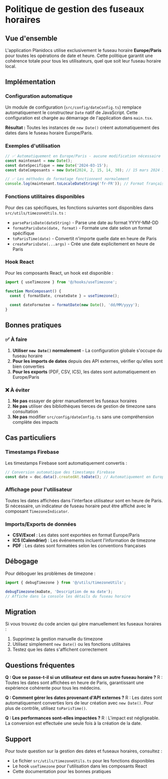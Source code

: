 # Politique de gestion des fuseaux horaires

## Vue d'ensemble

L'application Planidocs utilise exclusivement le fuseau horaire **Europe/Paris** pour toutes les opérations de date et heure. Cette politique garantit une cohérence totale pour tous les utilisateurs, quel que soit leur fuseau horaire local.

## Implémentation

### Configuration automatique

Un module de configuration (`src/config/dateConfig.ts`) remplace automatiquement le constructeur `Date` natif de JavaScript. Cette configuration est chargée au démarrage de l'application dans `main.tsx`.

**Résultat :** Toutes les instances de `new Date()` créent automatiquement des dates dans le fuseau horaire Europe/Paris.

### Exemples d'utilisation

```typescript
// ✅ Automatiquement en Europe/Paris - aucune modification nécessaire
const maintenant = new Date();
const dateSpecifique = new Date('2024-03-15');
const dateComposants = new Date(2024, 2, 15, 14, 30); // 15 mars 2024 14h30 (heure de Paris)

// ✅ Les méthodes de formatage fonctionnent normalement
console.log(maintenant.toLocaleDateString('fr-FR')); // Format français
```

### Fonctions utilitaires disponibles

Pour des cas spécifiques, les fonctions suivantes sont disponibles dans `src/utils/timezoneUtils.ts` :

- `parseParisDate(dateString)` - Parse une date au format YYYY-MM-DD
- `formatParisDate(date, format)` - Formate une date selon un format spécifique
- `toParisTime(date)` - Convertit n'importe quelle date en heure de Paris
- `createParisDate(...args)` - Crée une date explicitement en heure de Paris

### Hook React

Pour les composants React, un hook est disponible :

```typescript
import { useTimezone } from '@/hooks/useTimezone';

function MonComposant() {
  const { formatDate, createDate } = useTimezone();
  
  const dateFormatee = formatDate(new Date(), 'dd/MM/yyyy');
}
```

## Bonnes pratiques

### ✅ À faire

1. **Utiliser `new Date()` normalement** - La configuration globale s'occupe du fuseau horaire
2. **Pour les imports de dates** depuis des API externes, vérifier qu'elles sont bien converties
3. **Pour les exports** (PDF, CSV, ICS), les dates sont automatiquement en Europe/Paris

### ❌ À éviter

1. **Ne pas** essayer de gérer manuellement les fuseaux horaires
2. **Ne pas** utiliser des bibliothèques tierces de gestion de timezone sans consultation
3. **Ne pas** modifier `src/config/dateConfig.ts` sans une compréhension complète des impacts

## Cas particuliers

### Timestamps Firebase

Les timestamps Firebase sont automatiquement convertis :

```typescript
// Conversion automatique des timestamps Firebase
const date = doc.data().createdAt.toDate(); // Automatiquement en Europe/Paris
```

### Affichage pour l'utilisateur

Toutes les dates affichées dans l'interface utilisateur sont en heure de Paris. Si nécessaire, un indicateur de fuseau horaire peut être affiché avec le composant `TimezoneIndicator`.

### Imports/Exports de données

- **CSV/Excel** : Les dates sont exportées en format Europe/Paris
- **ICS (Calendrier)** : Les événements incluent l'information de timezone
- **PDF** : Les dates sont formatées selon les conventions françaises

## Débogage

Pour déboguer les problèmes de timezone :

```typescript
import { debugTimezone } from '@/utils/timezoneUtils';

debugTimezone(maDate, 'Description de ma date');
// Affiche dans la console les détails du fuseau horaire
```

## Migration

Si vous trouvez du code ancien qui gère manuellement les fuseaux horaires :

1. Supprimez la gestion manuelle du timezone
2. Utilisez simplement `new Date()` ou les fonctions utilitaires
3. Testez que les dates s'affichent correctement

## Questions fréquentes

**Q : Que se passe-t-il si un utilisateur est dans un autre fuseau horaire ?**
R : Toutes les dates sont affichées en heure de Paris, garantissant une expérience cohérente pour tous les médecins.

**Q : Comment gérer les dates provenant d'API externes ?**
R : Les dates sont automatiquement converties lors de leur création avec `new Date()`. Pour plus de contrôle, utilisez `toParisTime()`.

**Q : Les performances sont-elles impactées ?**
R : L'impact est négligeable. La conversion est effectuée une seule fois à la création de la date.

## Support

Pour toute question sur la gestion des dates et fuseaux horaires, consultez :
- Le fichier `src/utils/timezoneUtils.ts` pour les fonctions disponibles
- Le hook `useTimezone` pour l'utilisation dans les composants React
- Cette documentation pour les bonnes pratiques